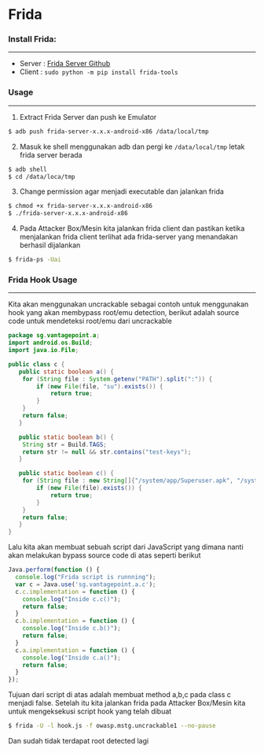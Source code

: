 # Frida

### Install Frida: 
- - - 
- Server : [Frida Server Github](https://github.com/frida/frida/releases)
- Client : `sudo python -m pip install frida-tools`


### Usage
---

1.  Extract Frida Server dan push ke Emulator

```bash
$ adb push frida-server-x.x.x-android-x86 /data/local/tmp
```

2. Masuk ke shell menggunakan adb dan pergi ke `/data/local/tmp` letak frida server berada

```bash
$ adb shell
$ cd /data/loca/tmp
```

3. Change permission agar menjadi executable dan jalankan frida

```bash
$ chmod +x frida-server-x.x.x-android-x86
$ ./frida-server-x.x.x-android-x86
```

4. Pada Attacker Box/Mesin kita jalankan frida client dan pastikan ketika menjalankan frida client terlihat ada frida-server yang menandakan berhasil dijalankan

```bash
$ frida-ps -Uai
```


### Frida Hook Usage
---
Kita akan menggunakan uncrackable sebagai contoh untuk menggunakan hook yang akan membypass root/emu detection, berikut adalah source code untuk mendeteksi root/emu dari uncrackable
```java
package sg.vantagepoint.a;
import android.os.Build;
import java.io.File;

public class c {
   public static boolean a() {
   	for (String file : System.getenv("PATH").split(":")) {
       	if (new File(file, "su").exists()) {
           	return true;
       	}
   	}
   	return false;
   }

   public static boolean b() {
   	String str = Build.TAGS;
   	return str != null && str.contains("test-keys");
   }

   public static boolean c() {
   	for (String file : new String[]{"/system/app/Superuser.apk", "/system/xbin/daemonsu", "/system/etc/init.d/99SuperSUDaemon", "/system/bin/.ext/.su", "/system/etc/.has_su_daemon", "/system/etc/.installed_su_daemon", "/dev/com.koushikdutta.superuser.daemon/"}) {
       	if (new File(file).exists()) {
           	return true;
       	}
   	}
   	return false;
   }
}
```

Lalu kita akan membuat sebuah script dari JavaScript yang dimana nanti akan melakukan bypass source code di atas seperti berikut

```js
Java.perform(function () {
  console.log("Frida script is runnning");
  var c = Java.use('sg.vantagepoint.a.c');
  c.c.implementation = function () {
    console.log("Inside c.c()");
    return false;
  }
  c.b.implementation = function () {
    console.log("Inside c.b()");
    return false;
  }
  c.a.implementation = function () {
    console.log("Inside c.a()");
    return false;
  }
});
```

Tujuan dari script di atas adalah membuat method a,b,c pada class c menjadi false. Setelah itu kita jalankan frida pada Attacker Box/Mesin kita untuk mengeksekusi script hook yang telah dibuat

```bash
$ frida -U -l hook.js -f owasp.mstg.uncrackable1 --no-pause
```

Dan sudah tidak terdapat root detected lagi